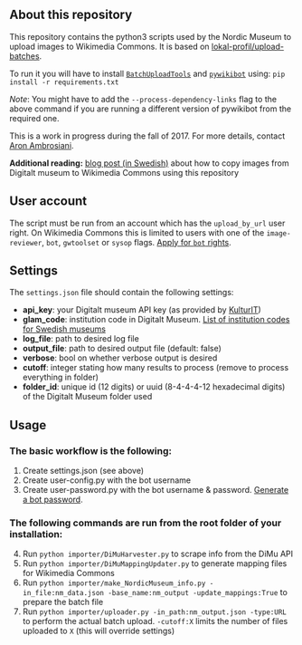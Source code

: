 ## About this repository
This repository contains the python3 scripts used by the Nordic Museum to upload images
to Wikimedia Commons. It is based on [lokal-profil/upload-batches](https://github.com/lokal-profil/upload-batches).

To run it you will have to install [`BatchUploadTools`](https://github.com/lokal-profil/BatchUploadTools)
and [`pywikibot`](https://github.com/wikimedia/pywikibot-core) using:
`pip install -r requirements.txt`

*Note*: You might have to add the `--process-dependency-links` flag to the above
command if you are running a different version of pywikibot from the required one.

This is a work in progress during the fall of 2017. For more details, contact
[Aron Ambrosiani](https://github.com/Ambrosiani).

**Additional reading:** [blog post (in Swedish)](http://nyamedier.blogg.nordiskamuseet.se/2017/12/att-flytta-bilder-fran-digitalt-museum-till-wikimedia-commons/) about how to copy images from Digitalt museum to Wikimedia Commons using this repository

## User account

The script must be run from an account which has the `upload_by_url` user right.
On Wikimedia Commons this is limited to users with one of the `image-reviewer`,
`bot`, `gwtoolset` or `sysop` flags. [Apply for `bot` rights](https://commons.wikimedia.org/wiki/Commons:Bots/Requests).

## Settings

The `settings.json` file should contain the following settings:

* **api_key**: your Digitalt museum API key (as provided by [KulturIT](mailto:support@kulturit.no))
* **glam_code**: institution code in Digitalt Museum. [List of institution codes for Swedish museums](http://api.dimu.org/api/owners?country=se&api.key=demo)
* **log_file**: path to desired log file
* **output_file**: path to desired output file (default: false)
* **verbose**: bool on whether verbose output is desired
* **cutoff**: integer stating how many results to process (remove to process everything in folder)
* **folder_id**: unique id (12 digits) or uuid (8-4-4-4-12 hexadecimal digits) of the Digitalt Museum folder used

## Usage

### The basic workflow is the following:
1. Create settings.json (see above)
2. Create user-config.py with the bot username
3. Create user-password.py with the bot username & password. [Generate a bot password](https://commons.wikimedia.org/wiki/Special:BotPasswords).

### The following commands are run from the root folder of your installation:
4. Run `python importer/DiMuHarvester.py` to scrape info from the DiMu API
5. Run `python importer/DiMuMappingUpdater.py` to generate mapping files for Wikimedia Commons
6. Run `python importer/make_NordicMuseum_info.py -in_file:nm_data.json -base_name:nm_output -update_mappings:True` to prepare the batch file
7. Run `python importer/uploader.py -in_path:nm_output.json -type:URL` to perform the actual batch upload. `-cutoff:X` limits the number of files uploaded to `X` (this will override settings)
